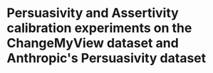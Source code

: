 # Persuasivity and Assertivity calibration experiments on the ChangeMyView dataset and Anthropic's Persuasivity dataset

